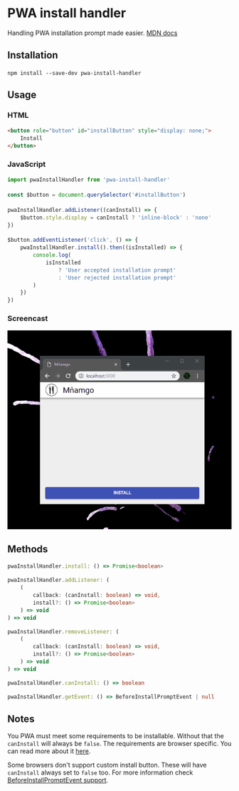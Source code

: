 # PWA install handler

Handling PWA installation prompt made easier. [MDN docs](https://developer.mozilla.org/en-US/docs/Web/API/Window/onbeforeinstallprompt)

## Installation

`npm install --save-dev pwa-install-handler`

## Usage

### HTML

```html
<button role="button" id="installButton" style="display: none;">
	Install
</button>
```

### JavaScript

```javascript
import pwaInstallHandler from 'pwa-install-handler'

const $button = document.querySelector('#installButton')

pwaInstallHandler.addListener((canInstall) => {
	$button.style.display = canInstall ? 'inline-block' : 'none'
})

$button.addEventListener('click', () => {
	pwaInstallHandler.install().then((isInstalled) => {
		console.log(
			isInstalled
				? 'User accepted installation prompt'
				: 'User rejected installation prompt'
		)
	})
})
```

### Screencast

![UI example](./screencast.gif)

## Methods

```typescript
pwaInstallHandler.install: () => Promise<boolean>
```

```typescript
pwaInstallHandler.addListener: (
	(
		callback: (canInstall: boolean) => void,
		install?: () => Promise<boolean>
	) => void
) => void
```

```typescript
pwaInstallHandler.removeListener: (
	(
		callback: (canInstall: boolean) => void,
		install?: () => Promise<boolean>
	) => void
) => void
```

```typescript
pwaInstallHandler.canInstall: () => boolean
```

```typescript
pwaInstallHandler.getEvent: () => BeforeInstallPromptEvent | null
```

## Notes

You PWA must meet some requirements to be installable. Without that the `canInstall` will always be `false`. The requirements are browser specific. You can read more about it [here](https://developer.mozilla.org/en-US/docs/Web/Progressive_web_apps/Installable_PWAs#Requirements).

Some browsers don't support custom install button. These will have `canInstall` always set to `false` too. For more information check [BeforeInstallPromptEvent support](https://caniuse.com/#feat=mdn-api_beforeinstallpromptevent).
